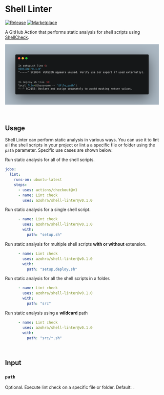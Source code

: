 # Shell Linter

[![Release](https://img.shields.io/github/release/azohra/shell-linter.svg)](https://github.com/azohra/shell-linter/releases)
[![Marketplace](https://img.shields.io/badge/GitHub-Marketplace-red.svg)](https://github.com/marketplace/actions/shell-linter)

A GitHub Action that performs static analysis for shell scripts using [ShellCheck](https://github.com/koalaman/shellcheck).

![](docs/images/preview.png)

<br>

## Usage

Shell Linter can perform static analysis in various ways. You can use it to lint all the shell scripts in your project or lint a a specific file or folder using the `path` parameter. Specific use cases are shown below:

Run static analysis for all of the shell scripts.
```yml
jobs:
  lint:
    runs-on: ubuntu-latest
    steps:
      - uses: actions/checkout@v1
      - name: Lint check
        uses: azohra/shell-linter@v0.1.0
```

Run static analysis for a single shell script.
```yml
      - name: Lint check
        uses: azohra/shell-linter@v0.1.0
        with:
          path: "setup.sh"
```

Run static analysis for multiple shell scripts **with or without** extension.
```yml
      - name: Lint check
        uses: azohra/shell-linter@v0.1.0
        with:
          path: "setup,deploy.sh"
```

Run static analysis for all the shell scripts in a folder.
```yml
      - name: Lint check
        uses: azohra/shell-linter@v0.1.0
        with:
          path: "src"
```

Run static analysis using a **wildcard** path
```yml
      - name: Lint check
        uses: azohra/shell-linter@v0.1.0
        with:
          path: "src/*.sh"
```
<br>

## Input

### `path`

Optional. Execute lint check on a specific file or folder. Default: `.`

